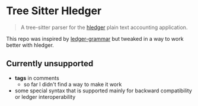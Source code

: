 # Tree Sitter Hledger

> A tree-sitter parser for the [hledger] plain text accounting application.

This repo was inspired by [ledger-grammar] but tweaked in a way to work better
with hledger.

## Currently unsupported

- **tags** in comments
  - so far I didn't find a way to make it work
- some special syntax that is supported mainly for backward compatibility or
  ledger interoperability


[hledger]: https://hledger.org/
[ledger-grammar]: https://github.com/cbarrete/tree-sitter-ledger
